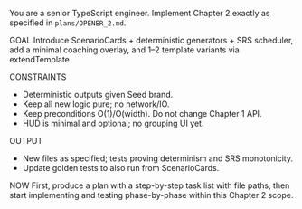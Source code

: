 You are a senior TypeScript engineer. Implement Chapter 2 exactly as specified in `plans/OPENER_2.md`.

GOAL
Introduce ScenarioCards + deterministic generators + SRS scheduler, add a minimal coaching overlay, and 1–2 template variants via extendTemplate.

CONSTRAINTS

- Deterministic outputs given Seed brand.
- Keep all new logic pure; no network/IO.
- Keep preconditions O(1)/O(width). Do not change Chapter 1 API.
- HUD is minimal and optional; no grouping UI yet.

OUTPUT

- New files as specified; tests proving determinism and SRS monotonicity.
- Update golden tests to also run from ScenarioCards.

NOW
First, produce a plan with a step-by-step task list with file paths, then start implementing and testing phase-by-phase within this Chapter 2 scope.
